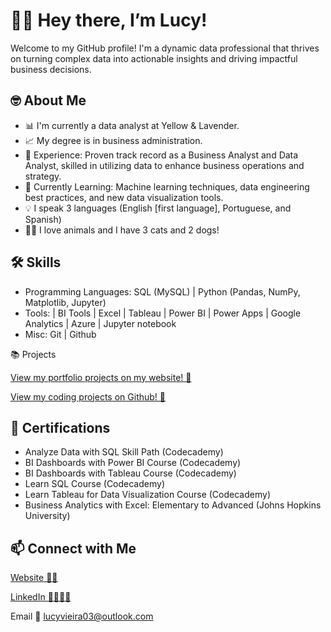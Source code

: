 # 👋🏾 Hey there, I’m Lucy!

Welcome to my GitHub profile! I'm a dynamic data professional that thrives on turning complex data into actionable insights and driving impactful business decisions.

## 🤓 About Me

- 📊 I'm currently a data analyst at Yellow & Lavender.
- 📈 My degree is in business administration.
- 💼 Experience: Proven track record as a Business Analyst and Data Analyst, skilled in utilizing data to enhance business operations and strategy.
- 🌱 Currently Learning: Machine learning techniques, data engineering best practices, and new data visualization tools.
- 💡 I speak 3 languages (English [first language], Portuguese, and Spanish)
- 🐶🐱 I love animals and I have 3 cats and 2 dogs!

## 🛠 Skills

- Programming Languages: SQL (MySQL) | Python (Pandas, NumPy, Matplotlib, Jupyter)
- Tools:  | BI Tools | Excel | Tableau | Power BI | Power Apps | Google Analytics | Azure | Jupyter notebook
- Misc: Git | Github

📚 Projects

<a href="https://mavenanalytics.io/profile/Lucy-Vieira/201250221">View my portfolio projects on my website! 🤖</a>

<a href="https://github.com/lucyvieira3">View my coding projects on Github! 👾</a>

## 📜 Certifications 

- Analyze Data with SQL Skill Path (Codecademy)
- BI Dashboards with Power BI Course (Codecademy) 
- BI Dashboards with Tableau Course (Codecademy)
- Learn SQL Course (Codecademy)
- Learn Tableau for Data Visualization Course (Codecademy)
- Business Analytics with Excel: Elementary to Advanced (Johns Hopkins University)


## 📫 Connect with Me

<a href="https://mavenanalytics.io/profile/Lucy-Vieira/201250221">Website ✌🏽</a>


<a href="https://www.linkedin.com/in/lucia-pazos-v/">LinkedIn 🫱🏽‍🫲🏼</a>


Email 📧 <u>lucyvieira03@outlook.com</u>

